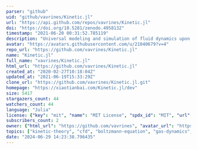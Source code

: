 ```yaml
---
parser: "github"
uid: "github/vavrines/Kinetic.jl"
url: "https://api.github.com/repos/vavrines/Kinetic.jl"
doi: "https://doi.org/10.5281/zenodo.4958132"
timestamp: "2021-06-20 00:31:52.785119"
description: "Universal modeling and simulation of fluid dynamics upon machine learning"
avatar: "https://avatars.githubusercontent.com/u/21040679?v=4"
repo_url: "https://github.com/vavrines/Kinetic.jl"
name: "Kinetic.jl"
full_name: "vavrines/Kinetic.jl"
html_url: "https://github.com/vavrines/Kinetic.jl"
created_at: "2020-02-27T10:18:04Z"
updated_at: "2021-06-19T15:33:29Z"
clone_url: "https://github.com/vavrines/Kinetic.jl.git"
homepage: "https://xiaotianbai.com/Kinetic.jl/dev"
size: 5417
stargazers_count: 44
watchers_count: 44
language: "Julia"
license: {"key": "mit", "name": "MIT License", "spdx_id": "MIT", "url": "https://api.github.com/licenses/mit", "node_id": "MDc6TGljZW5zZTEz"}
subscribers_count: 2
owner: {"html_url": "https://github.com/vavrines", "avatar_url": "https://avatars.githubusercontent.com/u/21040679?v=4", "login": "vavrines", "type": "User"}
topics: ["kinetic-theory", "cfd", "boltzmann-equation", "gas-dynamics", "plasma", "finite-volume", "advection-diffusion", "pde", "sciml", "deep-learning", "scientific-machine-learning", "finite-element-methods"]
date: "2024-06-29 14:23:38.796435"
---
```


